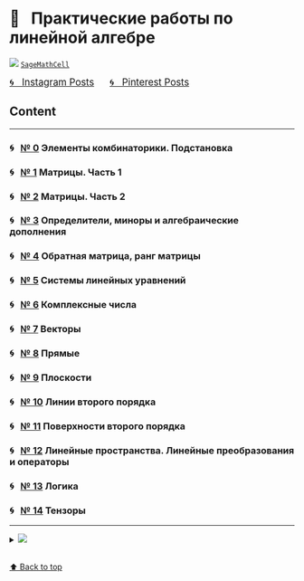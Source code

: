 
# &#x1F4D1; &nbsp; Практические работы по линейной алгебре

<img src="https://render.githubusercontent.com/render/math?math=%5Ctext%7BWebpages%20based%20on%7D" /> [`SageMathCell`](https://sagecell.sagemath.org)

<a href="https://www.instagram.com/olga.belitskaya/" style="font-size:120%;">&#x1F300; &nbsp; Instagram Posts</a> 
&nbsp; &nbsp; &nbsp; 
<a href="https://www.pinterest.ru/olga_belitskaya/code-style/" style="font-size:120%;">&#x1F300; &nbsp; Pinterest Posts</a>

## Content

---

### &#x1F300; &nbsp; [№ 0](https://olgabelitskaya.github.io/linear_algebra_practice/work0.html) Элементы комбинаторики. Подстановка
### &#x1F300; &nbsp; [№ 1](https://olgabelitskaya.github.io/linear_algebra_practice/work1.html) Матрицы. Часть 1
### &#x1F300; &nbsp; [№ 2](https://olgabelitskaya.github.io/linear_algebra_practice/work2.html) Матрицы. Часть 2
### &#x1F300; &nbsp; [№ 3](https://olgabelitskaya.github.io/linear_algebra_practice/work3.html) Определители, миноры и алгебраические дополнения
### &#x1F300; &nbsp; [№ 4](https://olgabelitskaya.github.io/linear_algebra_practice/work4.html) Обратная матрица, ранг матрицы
### &#x1F300; &nbsp; [№ 5](https://olgabelitskaya.github.io/linear_algebra_practice/work5.html) Системы линейных уравнений
### &#x1F300; &nbsp; [№ 6](https://olgabelitskaya.github.io/linear_algebra_practice/work6.html) Комплексные числа
### &#x1F300; &nbsp; [№ 7](https://olgabelitskaya.github.io/linear_algebra_practice/work7.html) Векторы
### &#x1F300; &nbsp; [№ 8](https://olgabelitskaya.github.io/linear_algebra_practice/work8.html) Прямые
### &#x1F300; &nbsp; [№ 9](https://olgabelitskaya.github.io/linear_algebra_practice/work9.html) Плоскости
### &#x1F300; &nbsp; [№ 10](https://olgabelitskaya.github.io/linear_algebra_practice/work10.html) Линии второго порядка
### &#x1F300; &nbsp; [№ 11](https://olgabelitskaya.github.io/linear_algebra_practice/work11.html) Поверхности второго порядка
### &#x1F300; &nbsp; [№ 12](https://olgabelitskaya.github.io/linear_algebra_practice/work12.html) Линейные пространства. Линейные преобразования и операторы
### &#x1F300; &nbsp; [№ 13](https://olgabelitskaya.github.io/linear_algebra_practice/work13.html) Логика
### &#x1F300; &nbsp; [№ 14](https://olgabelitskaya.github.io/linear_algebra_practice/work14.html) Тензоры

---

<details>
<summary><img src="https://render.githubusercontent.com/render/math?math=%5Ctext%7BJupyter%20Notebooks%7D" /></summary>
    
### [&#x1F4D3; &nbsp; № 0](https://github.com/OlgaBelitskaya/linear_algebra_practice/blob/master/work1_0.ipynb)
### [&#x1F4D3; &nbsp; № 1](https://github.com/OlgaBelitskaya/linear_algebra_practice/blob/master/work1_1.ipynb)
### [&#x1F4D3; &nbsp; № 2](https://github.com/OlgaBelitskaya/linear_algebra_practice/blob/master/work1_2.ipynb)
### [&#x1F4D3; &nbsp; № 3](https://github.com/OlgaBelitskaya/linear_algebra_practice/blob/master/work1_3.ipynb)
### [&#x1F4D3; &nbsp; № 4](https://github.com/OlgaBelitskaya/linear_algebra_practice/blob/master/work1_4.ipynb)
### [&#x1F4D3; &nbsp; № 5](https://github.com/OlgaBelitskaya/linear_algebra_practice/blob/master/work1_5.ipynb)
### [&#x1F4D3; &nbsp; № 6](https://github.com/OlgaBelitskaya/linear_algebra_practice/blob/master/work1_6.ipynb)
### [&#x1F4D3; &nbsp; № 7](https://github.com/OlgaBelitskaya/linear_algebra_practice/blob/master/work1_7.ipynb)
### [&#x1F4D3; &nbsp; № 8](https://github.com/OlgaBelitskaya/linear_algebra_practice/blob/master/work1_8.ipynb)
### [&#x1F4D3; &nbsp; № 9](https://github.com/OlgaBelitskaya/linear_algebra_practice/blob/master/work1_9.ipynb)
### [&#x1F4D3; &nbsp; № 10](https://github.com/OlgaBelitskaya/linear_algebra_practice/blob/master/work1_10.ipynb)
### [&#x1F4D3; &nbsp; № 11](https://github.com/OlgaBelitskaya/linear_algebra_practice/blob/master/work1_11.ipynb)
### [&#x1F4D3; &nbsp; № 12](https://github.com/OlgaBelitskaya/linear_algebra_practice/blob/master/work1_12.ipynb)
### [&#x1F4D3; &nbsp; № 13](https://github.com/OlgaBelitskaya/linear_algebra_practice/blob/master/work1_13.ipynb)
### [&#x1F4D3; &nbsp; № 14](https://github.com/OlgaBelitskaya/linear_algebra_practice/blob/master/work1_14.ipynb)

</details>

<br>[⬆ Back to top](#Content)